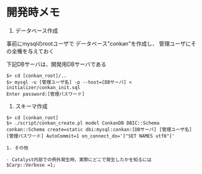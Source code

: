 開発時メモ
=========

1. データベース作成

事前にmysqlのrootユーザで
データベース"conkan"を作成し、
管理ユーザにその全権を与えておく

下記DBサーバは、開発用DBサーバである

````
$> cd [conkan_root]/..
$> mysql -u [管理ユーザ名] -p --host=[DBサーバ] < initializer/conkan_init.sql
Enter password:[管理パスワード]
````
1. スキーマ作成

````
$> cd [conkan_root]
$> ./script/conkan_create.pl model ConkanDB DBIC::Schema conkan::Schema create=static dbi:mysql:conkan:[DBサーバ] [管理ユーザ名] [管理パスワード] AutoCommit=1 on_connect_do='["SET NAMES utf8"]'

1. その他

- Catalyst内部での例外発生時、実際にどこで発生したかを知るには
$Carp::Verbose =1;

